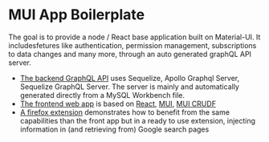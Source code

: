 # MUI App Boilerplate

The goal is to provide a node / React base application built on Material-UI. It includesfetures like authentication, permission management, subscriptions to data changes and many more, through an auto generated graphQL API server.

 * [The backend GraphQL API](backend) uses Sequelize, Apollo Graphql Server, Sequelize GraphQL Server. The server is mainly and automatically generated directly from a MySQL Workbench file.
 * [The frontend web app](frontend) is based on [React](https://github.com/facebook/react), [MUI](https://github.com/mui-org), [MUI CRUDF](https://github.com/molaux/mui-crudf)
 * [A firefox extension](browser-extension) demonstrates how to benefit from the same capabilities than the front app but in a ready to use extension, injecting information in (and retrieving from) Google search pages
